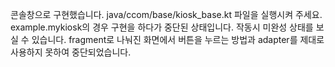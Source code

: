 콘솔창으로 구현했습니다. java/ccom/base/kiosk_base.kt 파일을 실행시켜 주세요.
example.mykiosk의 경우 구현을 하다가 중단된 상태입니다. 작동시 미완성 상태를 보실 수 있습니다. 
  fragment로 나눠진 화면에서 버튼을 누르는 방법과 adapter를 제대로 사용하지 못하여 중단되었습니다.
